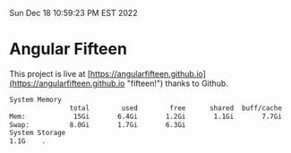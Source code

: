 Sun Dec 18 10:59:23 PM EST 2022

# Angular Fifteen


This project is live at [https://angularfifteen.github.io](https://angularfifteen.github.io "fifteen!") thanks to Github.

```bash
System Memory
               total        used        free      shared  buff/cache   available
Mem:            15Gi       6.4Gi       1.2Gi       1.1Gi       7.7Gi       7.4Gi
Swap:          8.0Gi       1.7Gi       6.3Gi
System Storage
1.1G	.
```
